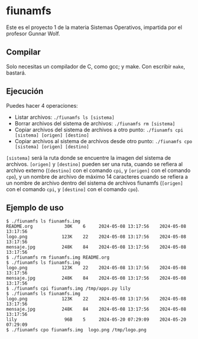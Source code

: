 # fiunamfs
Este es el proyecto 1 de la materia Sistemas Operativos, impartida por el profesor Gunnar Wolf.

## Compilar
Solo necesitas un compilador de C, como gcc; y make. Con escribir `make`, bastará.

## Ejecución
Puedes hacer 4 operaciones:
- Listar archivos: `./fiunamfs ls [sistema]`
- Borrar archivos del sistema de archivos: `./fiunamfs rm [sistema]`
- Copiar archivos del sistema de archivos a otro punto: `./fiunamfs cpi [sistema] [origen] [destino]`
- Copiar archivos al sistema de archivos desde otro punto: `./fiunamfs cpo [sistema] [origen] [destino]`

`[sistema]` será la ruta donde se encuentre la imagen del sistema de archivos. `[origen]` y `[destino]` pueden ser una ruta, cuando se refiera al archivo externo (`[destino]` con el comando `cpi`, y `[origen]` con el comando `cpo`), y un nombre de archivo de máximo 14 caracteres cuando se refiera a un nombre de archivo dentro del sistema de archivos fiunamfs (`[origen]` con el comando `cpi`, y `[destino]` con el comando `cpo`).

## Ejemplo de uso
```
$ ./fiunamfs ls fiunamfs.img 
README.org            30K    6     2024-05-08 13:17:56    2024-05-08 13:17:56
logo.png             123K    22    2024-05-08 13:17:56    2024-05-08 13:17:56
mensaje.jpg          248K    84    2024-05-08 13:17:56    2024-05-08 13:17:56
$ ./fiunamfs rm fiunamfs.img README.org
$ ./fiunamfs ls fiunamfs.img 
logo.png             123K    22    2024-05-08 13:17:56    2024-05-08 13:17:56
mensaje.jpg          248K    84    2024-05-08 13:17:56    2024-05-08 13:17:56
$ ./fiunamfs cpi fiunamfs.img /tmp/apps.py lily
$ ./fiunamfs ls fiunamfs.img 
logo.png             123K    22    2024-05-08 13:17:56    2024-05-08 13:17:56
mensaje.jpg          248K    84    2024-05-08 13:17:56    2024-05-08 13:17:56
lily                  96B    5     2024-05-20 07:29:09    2024-05-20 07:29:09
$ ./fiunamfs cpo fiunamfs.img  logo.png /tmp/logo.png
```


